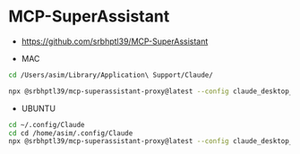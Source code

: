 # MCP-SuperAssistant

- https://github.com/srbhptl39/MCP-SuperAssistant

- MAC
```bash
cd /Users/asim/Library/Application\ Support/Claude/

npx @srbhptl39/mcp-superassistant-proxy@latest --config claude_desktop_config.json
```

- UBUNTU
```bash
cd ~/.config/Claude
cd cd /home/asim/.config/Claude
npx @srbhptl39/mcp-superassistant-proxy@latest --config claude_desktop_config.json
```


